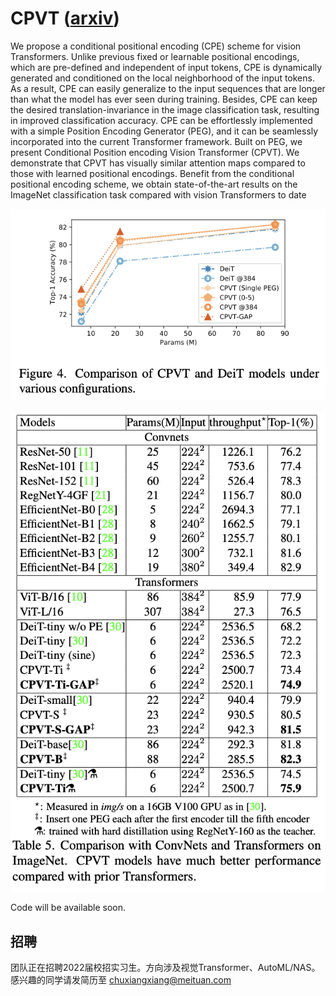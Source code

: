 # CPVT ([arxiv](https://arxiv.org/abs/2102.10882))

We propose a conditional positional encoding (CPE) scheme for vision Transformers. Unlike previous fixed or learnable positional encodings, which are pre-defined and independent of input tokens, CPE is dynamically generated and conditioned on the local neighborhood of the input tokens. As a result, CPE can easily generalize to the input sequences that are longer than what the model has ever seen during training. Besides, CPE can keep the desired translation-invariance in the image classification task, resulting in improved classification accuracy. CPE can be effortlessly implemented with a simple Position Encoding Generator (PEG), and it can be seamlessly incorporated into the current Transformer framework. Built on PEG, we present Conditional Position encoding Vision Transformer (CPVT). We demonstrate that CPVT has visually similar attention maps compared to those with learned positional encodings. Benefit from the conditional positional encoding scheme, we obtain state-of-the-art results on the ImageNet classification task compared with vision Transformers to date

![compared with DeiT](figures/w-deit.png)

![compared with DeiT](figures/sota-comparison.png)

Code will be available soon.


## 招聘

团队正在招聘2022届校招实习生。方向涉及视觉Transformer、AutoML/NAS。感兴趣的同学请发简历至 chuxiangxiang@meituan.com
